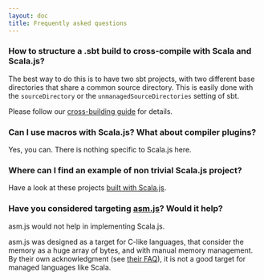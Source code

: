 ```yaml
---
layout: doc
title: Frequently asked questions
---
```


### How to structure a .sbt build to cross-compile with Scala and Scala.js?

The best way to do this is to have two sbt projects, with two different base
directories that share a common source directory. This is easily done with the
`sourceDirectory` or the `unmanagedSourceDirectories` setting of sbt.

Please follow our [cross-building guide](./project/cross-build.html) for details.

### Can I use macros with Scala.js? What about compiler plugins?

Yes, you can. There is nothing specific to Scala.js here.

### Where can I find an example of non trivial Scala.js project?

Have a look at these projects [built with Scala.js](../community/#built_with_scalajs).

### Have you considered targeting [asm.js](http://asmjs.org/)? Would it help?

asm.js would not help in implementing Scala.js.

asm.js was designed as a target for C-like languages, that consider the memory
as a huge array of bytes, and with manual memory management. By their own
acknowledgment (see [their FAQ](http://asmjs.org/faq.html)), it is not a good
target for managed languages like Scala.
